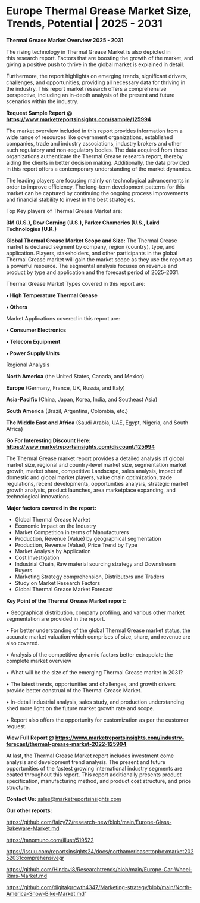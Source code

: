 # Europe Thermal Grease Market Size, Trends, Potential | 2025 - 2031

<Strong> Thermal Grease Market Overview 2025 - 2031</strong>

The rising technology in Thermal Grease Market is also depicted in this research report. Factors that are boosting the growth of the market, and giving a positive push to thrive in the global market is explained in detail.

Furthermore, the report highlights on emerging trends, significant drivers, challenges, and opportunities, providing all necessary data for thriving in the industry. This report market research offers a comprehensive perspective, including an in-depth analysis of the present and future scenarios within the industry.

<strong>Request Sample Report @ <a href=https://www.marketreportsinsights.com/sample/125994>https://www.marketreportsinsights.com/sample/125994</a></strong>

The market overview included in this report provides information from a wide range of resources like government organizations, established companies, trade and industry associations, industry brokers and other such regulatory and non-regulatory bodies. The data acquired from these organizations authenticate the Thermal Grease research report, thereby aiding the clients in better decision making. Additionally, the data provided in this report offers a contemporary understanding of the market dynamics.

The leading players are focusing mainly on technological advancements in order to improve efficiency. The long-term development patterns for this market can be captured by continuing the ongoing process improvements and financial stability to invest in the best strategies.

Top Key players of Thermal Grease Market are:

<strong>3M (U.S.), Dow Corning (U.S.), Parker Chomerics (U.S., Laird Technologies (U.K.)</strong>

<strong><b>Global Thermal Grease Market Scope and Size:</b></strong>
The Thermal Grease market is declared segment by company, region (country), type, and application. Players, stakeholders, and other participants in the global Thermal Grease market will gain the market scope as they use the report as a powerful resource. The segmental analysis focuses on revenue and product by type and application and the forecast period of 2025-2031.

Thermal Grease Market Types covered in this report are:

<strong>• High Temperature Thermal Grease

• Others</strong>

Market Applications covered in this report are:

<strong>• Consumer Electronics

• Telecom Equipment

• Power Supply Units</strong> 

Regional Analysis

<strong>North America</strong> (the United States, Canada, and Mexico)

<strong>Europe</strong> (Germany, France, UK, Russia, and Italy)

<strong>Asia-Pacific</strong> (China, Japan, Korea, India, and Southeast Asia)

<strong>South America</strong> (Brazil, Argentina, Colombia, etc.)

<strong>The Middle East and Africa</strong> (Saudi Arabia, UAE, Egypt, Nigeria, and South Africa)

<strong>Go For Interesting Discount Here: <a href=https://www.marketreportsinsights.com/discount/125994>https://www.marketreportsinsights.com/discount/125994</a></strong>

The Thermal Grease market report provides a detailed analysis of global market size, regional and country-level market size, segmentation market growth, market share, competitive Landscape, sales analysis, impact of domestic and global market players, value chain optimization, trade regulations, recent developments, opportunities analysis, strategic market growth analysis, product launches, area marketplace expanding, and technological innovations.

<strong><b>Major factors covered in the report:</b></strong>
<ul>
  <li>Global Thermal Grease Market </li>
  <li>Economic Impact on the Industry</li>
  <li>Market Competition in terms of Manufacturers</li>
  <li>Production, Revenue (Value) by geographical segmentation</li>
  <li>Production, Revenue (Value), Price Trend by Type</li>
  <li>Market Analysis by Application</li>
  <li>Cost Investigation</li>
  <li>Industrial Chain, Raw material sourcing strategy and Downstream Buyers</li>
  <li>Marketing Strategy comprehension, Distributors and Traders</li>
  <li>Study on Market Research Factors</li>
  <li>Global Thermal Grease Market Forecast</li>
</ul>

<strong><b>Key Point of the Thermal Grease Market report:</b></strong>

• Geographical distribution, company profiling, and various other market segmentation are provided in the report.

• For better understanding of the global Thermal Grease market status, the accurate market valuation which comprises of size, share, and revenue are also covered.

• Analysis of the competitive dynamic factors better extrapolate the complete market overview

• What will be the size of the emerging Thermal Grease market in 2031?

• The latest trends, opportunities and challenges, and growth drivers provide better construal of the Thermal Grease Market.

• In-detail industrial analysis, sales study, and production understanding shed more light on the future market growth rate and scope.

• Report also offers the opportunity for customization as per the customer request.

<strong><b>View Full Report @ <a href=https://www.marketreportsinsights.com/industry-forecast/thermal-grease-market-2022-125994>https://www.marketreportsinsights.com/industry-forecast/thermal-grease-market-2022-125994</a></b></strong>


At last, the Thermal Grease Market report includes investment come analysis and development trend analysis. The present and future opportunities of the fastest growing international industry segments are coated throughout this report. This report additionally presents product specification, manufacturing method, and product cost structure, and price structure.

<strong>Contact Us:</strong>
sales@marketreportsinsights.com

<strong>Our other reports:</strong>

<a href=https://github.com/faizy72/research-new/blob/main/Europe-Glass-Bakeware-Market.md>https://github.com/faizy72/research-new/blob/main/Europe-Glass-Bakeware-Market.md</a>

<a href=https://tanomuno.com/illust/519522>https://tanomuno.com/illust/519522</a>

<a href=https://issuu.com/reportsinsights24/docs/northamericasettopboxmarket20252031comprehensivegr>https://issuu.com/reportsinsights24/docs/northamericasettopboxmarket20252031comprehensivegr</a>

<a href=https://github.com/Hindavi8/Researchtrends/blob/main/Europe-Car-Wheel-Rims-Market.md>https://github.com/Hindavi8/Researchtrends/blob/main/Europe-Car-Wheel-Rims-Market.md</a>

<a href=https://github.com/digitalgrowth4347/Marketing-strategy/blob/main/North-America-Snow-Bike-Market.md>https://github.com/digitalgrowth4347/Marketing-strategy/blob/main/North-America-Snow-Bike-Market.md</a>"
